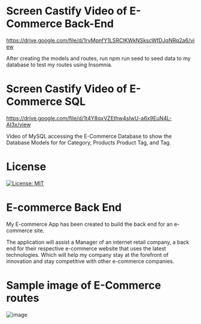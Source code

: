 # Screen Castify Video of E-Commerce Back-End

https://drive.google.com/file/d/1rvMpnfY1LSRCIKWkNSkscWfDJqNRq2a6/view

After creating the models and routes, run npm run seed to seed data to my database to test my routes using Insomnia.

# Screen Castify Video of E-Commerce SQL

https://drive.google.com/file/d/1t4Y8qxVZEthw4sIwU-a6x9EuN4L-AI3x/view

Video of MySQL accessing the E-Commerce Database to show the Database Models for for Category, Products Product Tag, and Tag.

# License

[![License: MIT](https://img.shields.io/badge/License-MIT-yellow.svg)](https://opensource.org/licenses/MIT)

# E-commerce Back End

My E-commerce App has been created to build the back end for an e-commerce site.

The application will assist a Manager of an internet retail company, a back end for their respective
e-commerce website that uses the latest technologies. Which will help my company stay at the forefront
of innovation and stay competitive with other e-commerce companies.

# Sample image of E-Commerce routes

![image](https://user-images.githubusercontent.com/102841726/179417360-29d47630-1a12-4d1a-bccd-963e8a64cd45.png)
